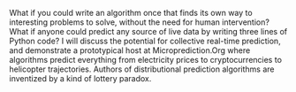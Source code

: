 
What if you could write an algorithm once that finds its own way to interesting problems to solve,
without the need for human intervention? What if anyone could predict any source of live data by
writing three lines of Python code? I will discuss the potential for collective real-time prediction,
and demonstrate a prototypical host at Microprediction.Org where algorithms predict everything from
electricity prices to cryptocurrencies to helicopter trajectories. Authors of distributional prediction
algorithms are inventized by a kind of lottery paradox. 
